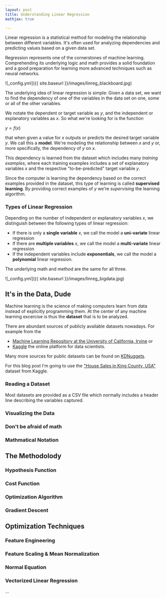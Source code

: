 ```yaml
---
layout: post
title: Understanding Linear Regression
mathjax: true

---
```


Linear regression is a statistical method for modeling the relationship between different variables. 
It's often used for analyzing dependencies and predicting values based on a given data set.

Regression represents one of the cornerstones of machine learning. 
Comprehending its underlying logic and math provides a solid foundation and a good preparation for learning more advanced techniques such as neural networks.

![_config.yml]({{ site.baseurl }}/images/linreg_blackboard.jpg)

The underlying idea of linear regression is simple: Given a data set, we want to find the dependency of one of the variables in the data set on one, some or all of the other variables.

We notate the dependent or target variable as $y$, and the independent or explanatory variables as $x$. 
So what we're looking for is the function

$y = f(x)$

that when given a value for $x$ outputs or predicts the desired target variable $y$. 
We call this a __model__. We're modeling the relationship between $x$ and $y$ or, more specifically, the dependency of $y$ on $x$.

This dependency is learned from the dataset which includes many _training examples_, where each training examples includes a set of explanatory variables $x$ and the respective "to-be-predicted" target variable $y$. 

Since the computer is learning the dependency based on the correct examples provided in the dataset, this type of learning is called __supervised learning__.
By providing correct examples of $y$ we're _supervising_ the learning algorithm.


### Types of Linear Regression

Depending on the number of independent or explanatory variables $x$, we distinguish between the following types of linear regression:

- If there is only a __single variable__ $x$, we call the model a __uni-variate__ linear regression
- If there are __multiple variables__ $x$, we call the model a __multi-variate__ linear regression
- If the independent variables include __exponentials__, we call the model a __polynomial__ linear regression.

The underlying math and method are the same for all three. 

![_config.yml]({{ site.baseurl }}/images/linreg_bigdata.jpg)


## It's in the Data, Dude

Machine learning is the science of making computers learn from data instead of explicitly programming them.
At the center of any machine learning excercise is thus the __dataset__ that is to be analyzed. 

There are abundant sources of publicly available datasets nowadays. For example from the 

- [Machine Learning Repository at the University of California, Irvine](http://archive.ics.uci.edu/ml/datasets.html) or 
- [Kaggle](https://www.kaggle.com/datasets) the online platform for data scientists.

Many more sources for public datasets can be found on [KDNuggets](http://www.kdnuggets.com/datasets/index.html).

For this blog post I'm going to use the ["House Sales in King County, USA"](https://www.kaggle.com/harlfoxem/housesalesprediction) dataset from Kaggle.


### Reading a Dataset

Most datasets are provided as a CSV file which normally includes a header line describing the variables captured.


### Visualizing the Data


### Don't be afraid of math

### Mathmatical Notation


## The Methodolody


### Hypothesis Function


### Cost Function


### Optimization Algorithm


### Gradient Descent


## Optimization Techniques


### Feature Engineering


### Feature Scaling & Mean Normalization


### Normal Equation


### Vectorized Linear Regression


...
